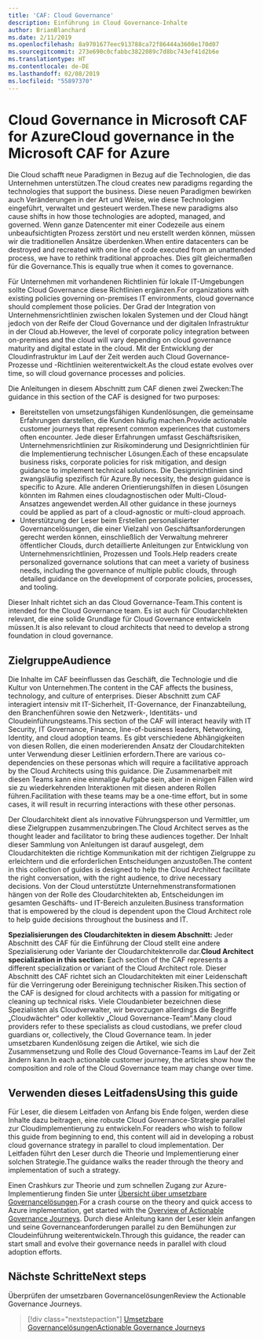 ```yaml
---
title: 'CAF: Cloud Governance'
description: Einführung in Cloud Governance-Inhalte
author: BrianBlanchard
ms.date: 2/11/2019
ms.openlocfilehash: 8a9701677eec913788ca72f86444a3600e170d07
ms.sourcegitcommit: 273e690c0cfabbc3822089c7d8bc743ef41d2b6e
ms.translationtype: HT
ms.contentlocale: de-DE
ms.lasthandoff: 02/08/2019
ms.locfileid: "55897370"
---
```

# <a name="cloud-governance-in-the-microsoft-caf-for-azure"></a><span data-ttu-id="69edc-103">Cloud Governance in Microsoft CAF for Azure</span><span class="sxs-lookup"><span data-stu-id="69edc-103">Cloud governance in the Microsoft CAF for Azure</span></span>

<span data-ttu-id="69edc-104">Die Cloud schafft neue Paradigmen in Bezug auf die Technologien, die das Unternehmen unterstützen.</span><span class="sxs-lookup"><span data-stu-id="69edc-104">The cloud creates new paradigms regarding the technologies that support the business.</span></span> <span data-ttu-id="69edc-105">Diese neuen Paradigmen bewirken auch Veränderungen in der Art und Weise, wie diese Technologien eingeführt, verwaltet und gesteuert werden.</span><span class="sxs-lookup"><span data-stu-id="69edc-105">These new paradigms also cause shifts in how those technologies are adopted, managed, and governed.</span></span> <span data-ttu-id="69edc-106">Wenn ganze Datencenter mit einer Codezeile aus einem unbeaufsichtigten Prozess zerstört und neu erstellt werden können, müssen wir die traditionellen Ansätze überdenken.</span><span class="sxs-lookup"><span data-stu-id="69edc-106">When entire datacenters can be destroyed and recreated with one line of code executed from an unattended process, we have to rethink traditional approaches.</span></span> <span data-ttu-id="69edc-107">Dies gilt gleichermaßen für die Governance.</span><span class="sxs-lookup"><span data-stu-id="69edc-107">This is equally true when it comes to governance.</span></span>

<span data-ttu-id="69edc-108">Für Unternehmen mit vorhandenen Richtlinien für lokale IT-Umgebungen sollte Cloud Governance diese Richtlinien ergänzen.</span><span class="sxs-lookup"><span data-stu-id="69edc-108">For organizations with existing policies governing on-premises IT environments, cloud governance should complement those policies.</span></span> <span data-ttu-id="69edc-109">Der Grad der Integration von Unternehmensrichtlinien zwischen lokalen Systemen und der Cloud hängt jedoch von der Reife der Cloud Governance und der digitalen Infrastruktur in der Cloud ab.</span><span class="sxs-lookup"><span data-stu-id="69edc-109">However, the level of corporate policy integration between on-premises and the cloud will vary depending on cloud governance maturity and digital estate in the cloud.</span></span> <span data-ttu-id="69edc-110">Mit der Entwicklung der Cloudinfrastruktur im Lauf der Zeit werden auch Cloud Governance-Prozesse und -Richtlinien weiterentwickelt.</span><span class="sxs-lookup"><span data-stu-id="69edc-110">As the cloud estate evolves over time, so will cloud governance processes and policies.</span></span>

<span data-ttu-id="69edc-111">Die Anleitungen in diesem Abschnitt zum CAF dienen zwei Zwecken:</span><span class="sxs-lookup"><span data-stu-id="69edc-111">The guidance in this section of the CAF is designed for two purposes:</span></span>

* <span data-ttu-id="69edc-112">Bereitstellen von umsetzungsfähigen Kundenlösungen, die gemeinsame Erfahrungen darstellen, die Kunden häufig machen.</span><span class="sxs-lookup"><span data-stu-id="69edc-112">Provide actionable customer journeys that represent common experiences that customers often encounter.</span></span> <span data-ttu-id="69edc-113">Jede dieser Erfahrungen umfasst Geschäftsrisiken, Unternehmensrichtlinien zur Risikominderung und Designrichtlinien für die Implementierung technischer Lösungen.</span><span class="sxs-lookup"><span data-stu-id="69edc-113">Each of these encapsulate business risks, corporate policies for risk mitigation, and design guidance to implement technical solutions.</span></span> <span data-ttu-id="69edc-114">Die Designrichtlinien sind zwangsläufig spezifisch für Azure.</span><span class="sxs-lookup"><span data-stu-id="69edc-114">By necessity, the design guidance is specific to Azure.</span></span> <span data-ttu-id="69edc-115">Alle anderen Orientierungshilfen in diesen Lösungen könnten im Rahmen eines cloudagnostischen oder Multi-Cloud-Ansatzes angewendet werden.</span><span class="sxs-lookup"><span data-stu-id="69edc-115">All other guidance in these journeys could be applied as part of a cloud-agnostic or multi-cloud approach.</span></span>
* <span data-ttu-id="69edc-116">Unterstützung der Leser beim Erstellen personalisierter Governancelösungen, die einer Vielzahl von Geschäftsanforderungen gerecht werden können, einschließlich der Verwaltung mehrerer öffentlicher Clouds, durch detaillierte Anleitungen zur Entwicklung von Unternehmensrichtlinien, Prozessen und Tools.</span><span class="sxs-lookup"><span data-stu-id="69edc-116">Help readers create personalized governance solutions that can meet a variety of business needs, including the governance of multiple public clouds, through detailed guidance on the development of corporate policies, processes, and tooling.</span></span>

<span data-ttu-id="69edc-117">Dieser Inhalt richtet sich an das Cloud Governance-Team.</span><span class="sxs-lookup"><span data-stu-id="69edc-117">This content is intended for the Cloud Governance team.</span></span> <span data-ttu-id="69edc-118">Es ist auch für Cloudarchitekten relevant, die eine solide Grundlage für Cloud Governance entwickeln müssen.</span><span class="sxs-lookup"><span data-stu-id="69edc-118">It is also relevant to cloud architects that need to develop a strong foundation in cloud governance.</span></span>

## <a name="audience"></a><span data-ttu-id="69edc-119">Zielgruppe</span><span class="sxs-lookup"><span data-stu-id="69edc-119">Audience</span></span>

<span data-ttu-id="69edc-120">Die Inhalte im CAF beeinflussen das Geschäft, die Technologie und die Kultur von Unternehmen.</span><span class="sxs-lookup"><span data-stu-id="69edc-120">The content in the CAF affects the business, technology, and culture of enterprises.</span></span> <span data-ttu-id="69edc-121">Dieser Abschnitt zum CAF interagiert intensiv mit IT-Sicherheit, IT-Governance, der Finanzabteilung, den Branchenführen sowie den Netzwerk-, Identitäts- und Cloudeinführungsteams.</span><span class="sxs-lookup"><span data-stu-id="69edc-121">This section of the CAF will interact heavily with IT Security, IT Governance, Finance, line-of-business leaders, Networking, Identity, and cloud adoption teams.</span></span> <span data-ttu-id="69edc-122">Es gibt verschiedene Abhängigkeiten von diesen Rollen, die einen moderierenden Ansatz der Cloudarchitekten unter Verwendung dieser Leitlinien erfordern.</span><span class="sxs-lookup"><span data-stu-id="69edc-122">There are various co-dependencies on these personas which will require a facilitative approach by the Cloud Architects using this guidance.</span></span> <span data-ttu-id="69edc-123">Die Zusammenarbeit mit diesen Teams kann eine einmalige Aufgabe sein, aber in einigen Fällen wird sie zu wiederkehrenden Interaktionen mit diesen anderen Rollen führen.</span><span class="sxs-lookup"><span data-stu-id="69edc-123">Facilitation with these teams may be a one-time effort, but in some cases, it will result in recurring interactions with these other personas.</span></span>

<span data-ttu-id="69edc-124">Der Cloudarchitekt dient als innovative Führungsperson und Vermittler, um diese Zielgruppen zusammenzubringen.</span><span class="sxs-lookup"><span data-stu-id="69edc-124">The Cloud Architect serves as the thought leader and facilitator to bring these audiences together.</span></span> <span data-ttu-id="69edc-125">Der Inhalt dieser Sammlung von Anleitungen ist darauf ausgelegt, dem Cloudarchitekten die richtige Kommunikation mit der richtigen Zielgruppe zu erleichtern und die erforderlichen Entscheidungen anzustoßen.</span><span class="sxs-lookup"><span data-stu-id="69edc-125">The content in this collection of guides is designed to help the Cloud Architect facilitate the right conversation, with the right audience, to drive necessary decisions.</span></span> <span data-ttu-id="69edc-126">Von der Cloud unterstützte Unternehmenstransformationen hängen von der Rolle des Cloudarchitekten ab, Entscheidungen im gesamten Geschäfts- und IT-Bereich anzuleiten.</span><span class="sxs-lookup"><span data-stu-id="69edc-126">Business transformation that is empowered by the cloud is dependent upon the Cloud Architect role to help guide decisions throughout the business and IT.</span></span>

<span data-ttu-id="69edc-127">**Spezialisierungen des Cloudarchitekten in diesem Abschnitt:** Jeder Abschnitt des CAF für die Einführung der Cloud stellt eine andere Spezialisierung oder Variante der Cloudarchitektenrolle dar.</span><span class="sxs-lookup"><span data-stu-id="69edc-127">**Cloud Architect specialization in this section:** Each section of the CAF represents a different specialization or variant of the Cloud Architect role.</span></span> <span data-ttu-id="69edc-128">Dieser Abschnitt des CAF richtet sich an Cloudarchitekten mit einer Leidenschaft für die Verringerung oder Bereinigung technischer Risiken.</span><span class="sxs-lookup"><span data-stu-id="69edc-128">This section of the CAF is designed for cloud architects with a passion for mitigating or cleaning up technical risks.</span></span> <span data-ttu-id="69edc-129">Viele Cloudanbieter bezeichnen diese Spezialisten als Cloudverwalter, wir bevorzugen allerdings die Begriffe „Cloudwächter“ oder kollektiv „Cloud Governance-Team“.</span><span class="sxs-lookup"><span data-stu-id="69edc-129">Many cloud providers refer to these specialists as cloud custodians, we prefer cloud guardians or, collectively, the Cloud Governance team.</span></span> <span data-ttu-id="69edc-130">In jeder umsetzbaren Kundenlösung zeigen die Artikel, wie sich die Zusammensetzung und Rolle des Cloud Governance-Teams im Lauf der Zeit ändern kann.</span><span class="sxs-lookup"><span data-stu-id="69edc-130">In each actionable customer journey, the articles show how the composition and role of the Cloud Governance team may change over time.</span></span>

## <a name="using-this-guide"></a><span data-ttu-id="69edc-131">Verwenden dieses Leitfadens</span><span class="sxs-lookup"><span data-stu-id="69edc-131">Using this guide</span></span>

<span data-ttu-id="69edc-132">Für Leser, die diesem Leitfaden von Anfang bis Ende folgen, werden diese Inhalte dazu beitragen, eine robuste Cloud Governance-Strategie parallel zur Cloudimplementierung zu entwickeln.</span><span class="sxs-lookup"><span data-stu-id="69edc-132">For readers who wish to follow this guide from beginning to end, this content will aid in developing a robust cloud governance strategy in parallel to cloud implementation.</span></span> <span data-ttu-id="69edc-133">Der Leitfaden führt den Leser durch die Theorie und Implementierung einer solchen Strategie.</span><span class="sxs-lookup"><span data-stu-id="69edc-133">The guidance walks the reader through the theory and implementation of such a strategy.</span></span>

<span data-ttu-id="69edc-134">Einen Crashkurs zur Theorie und zum schnellen Zugang zur Azure-Implementierung finden Sie unter [Übersicht über umsetzbare Governancelösungen](./journeys/overview.md).</span><span class="sxs-lookup"><span data-stu-id="69edc-134">For a crash course on the theory and quick access to Azure implementation, get started with the [Overview of Actionable Governance Journeys](./journeys/overview.md).</span></span> <span data-ttu-id="69edc-135">Durch diese Anleitung kann der Leser klein anfangen und seine Governanceanforderungen parallel zu den Bemühungen zur Cloudeinführung weiterentwickeln.</span><span class="sxs-lookup"><span data-stu-id="69edc-135">Through this guidance, the reader can start small and evolve their governance needs in parallel with cloud adoption efforts.</span></span>

## <a name="next-steps"></a><span data-ttu-id="69edc-136">Nächste Schritte</span><span class="sxs-lookup"><span data-stu-id="69edc-136">Next steps</span></span>

<span data-ttu-id="69edc-137">Überprüfen der umsetzbaren Governancelösungen</span><span class="sxs-lookup"><span data-stu-id="69edc-137">Review the Actionable Governance Journeys.</span></span>

> [!div class="nextstepaction"]
> [<span data-ttu-id="69edc-138">Umsetzbare Governancelösungen</span><span class="sxs-lookup"><span data-stu-id="69edc-138">Actionable Governance Journeys</span></span>](./journeys/overview.md)
